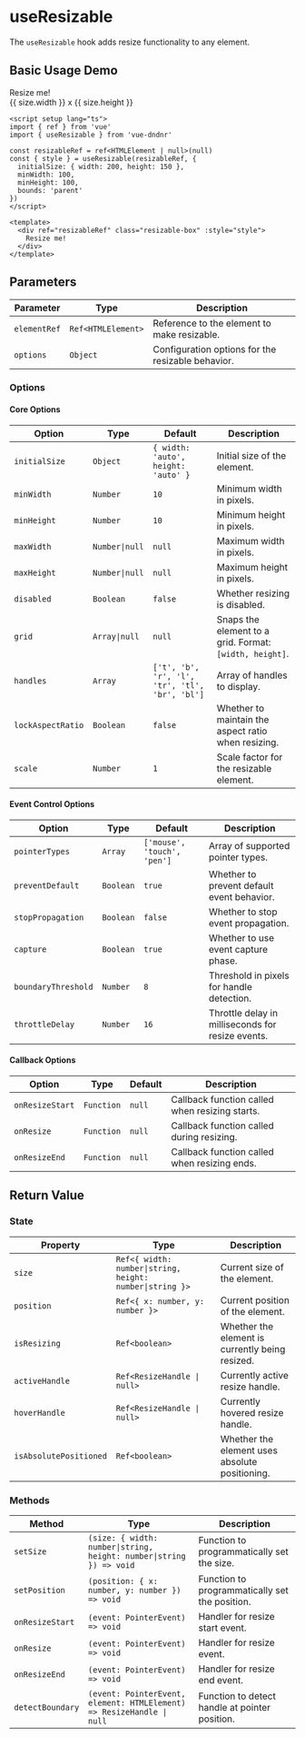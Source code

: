 # useResizable

The `useResizable` hook adds resize functionality to any element.

## Basic Usage Demo

<script setup>
import { ref } from 'vue'
import { useResizable } from 'vue-dndnr'

const resizableRef = ref(null)
const { style, size } = useResizable(resizableRef, {
  initialSize: { width: 200, height: 150 },
  minWidth: 100,
  minHeight: 100,
  bounds: 'parent'
})
</script>

<DemoContainer>
  <div ref="resizableRef" class="resizable-box" :style="style">
    Resize me!
    <div class="text-sm color-text-light">{{ size.width }} x {{ size.height }}</div>
  </div>
</DemoContainer>

```vue
<script setup lang="ts">
import { ref } from 'vue'
import { useResizable } from 'vue-dndnr'

const resizableRef = ref<HTMLElement | null>(null)
const { style } = useResizable(resizableRef, {
  initialSize: { width: 200, height: 150 },
  minWidth: 100,
  minHeight: 100,
  bounds: 'parent'
})
</script>

<template>
  <div ref="resizableRef" class="resizable-box" :style="style">
    Resize me!
  </div>
</template>
```

## Parameters

| Parameter | Type | Description |
|-----------|------|-------------|
| `elementRef` | `Ref<HTMLElement>` | Reference to the element to make resizable. |
| `options` | `Object` | Configuration options for the resizable behavior. |

### Options

#### Core Options

| Option | Type | Default | Description |
|--------|------|---------|-------------|
| `initialSize` | `Object` | `{ width: 'auto', height: 'auto' }` | Initial size of the element. |
| `minWidth` | `Number` | `10` | Minimum width in pixels. |
| `minHeight` | `Number` | `10` | Minimum height in pixels. |
| `maxWidth` | `Number\|null` | `null` | Maximum width in pixels. |
| `maxHeight` | `Number\|null` | `null` | Maximum height in pixels. |
| `disabled` | `Boolean` | `false` | Whether resizing is disabled. |
| `grid` | `Array\|null` | `null` | Snaps the element to a grid. Format: `[width, height]`. |
| `handles` | `Array` | `['t', 'b', 'r', 'l', 'tr', 'tl', 'br', 'bl']` | Array of handles to display. |
| `lockAspectRatio` | `Boolean` | `false` | Whether to maintain the aspect ratio when resizing. |
| `scale` | `Number` | `1` | Scale factor for the resizable element. |

#### Event Control Options

| Option | Type | Default | Description |
|--------|------|---------|-------------|
| `pointerTypes` | `Array` | `['mouse', 'touch', 'pen']` | Array of supported pointer types. |
| `preventDefault` | `Boolean` | `true` | Whether to prevent default event behavior. |
| `stopPropagation` | `Boolean` | `false` | Whether to stop event propagation. |
| `capture` | `Boolean` | `true` | Whether to use event capture phase. |
| `boundaryThreshold` | `Number` | `8` | Threshold in pixels for handle detection. |
| `throttleDelay` | `Number` | `16` | Throttle delay in milliseconds for resize events. |

#### Callback Options

| Option | Type | Default | Description |
|--------|------|---------|-------------|
| `onResizeStart` | `Function` | `null` | Callback function called when resizing starts. |
| `onResize` | `Function` | `null` | Callback function called during resizing. |
| `onResizeEnd` | `Function` | `null` | Callback function called when resizing ends. |

## Return Value

### State

| Property | Type | Description |
|----------|------|-------------|
| `size` | `Ref<{ width: number\|string, height: number\|string }>` | Current size of the element. |
| `position` | `Ref<{ x: number, y: number }>` | Current position of the element. |
| `isResizing` | `Ref<boolean>` | Whether the element is currently being resized. |
| `activeHandle` | `Ref<ResizeHandle \| null>` | Currently active resize handle. |
| `hoverHandle` | `Ref<ResizeHandle \| null>` | Currently hovered resize handle. |
| `isAbsolutePositioned` | `Ref<boolean>` | Whether the element uses absolute positioning. |

### Methods

| Method | Type | Description |
|--------|------|-------------|
| `setSize` | `(size: { width: number\|string, height: number\|string }) => void` | Function to programmatically set the size. |
| `setPosition` | `(position: { x: number, y: number }) => void` | Function to programmatically set the position. |
| `onResizeStart` | `(event: PointerEvent) => void` | Handler for resize start event. |
| `onResize` | `(event: PointerEvent) => void` | Handler for resize event. |
| `onResizeEnd` | `(event: PointerEvent) => void` | Handler for resize end event. |
| `detectBoundary` | `(event: PointerEvent, element: HTMLElement) => ResizeHandle \| null` | Function to detect handle at pointer position. |
